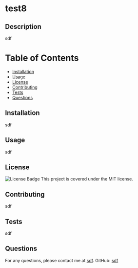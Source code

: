 # test8

## Description
sdf

# Table of Contents
- [Installation](#installation)
- [Usage](#usage)
- [License](#license)
- [Contributing](#contributing)
- [Tests](#tests)
- [Questions](#questions)

## Installation
sdf

## Usage
sdf

## License
![License Badge](https://img.shields.io/badge/license-MIT-blue.svg)
This project is covered under the MIT license.

## Contributing
sdf

## Tests
sdf

## Questions
For any questions, please contact me at [sdf](mailto:sdf).
GitHub: [sdf](https://github.com/sdf)